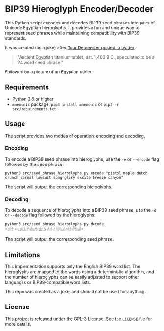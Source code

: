 # BIP39 Hieroglyph Encoder/Decoder

This Python script encodes and decodes BIP39 seed phrases into pairs of Unicode Egyptian hieroglyphs. It provides a fun and unique way to represent seed phrases while maintaining compatibility with BIP39 standards.

It was created (as a joke) after [Tuur Demeester posted to twitter](https://twitter.com/TuurDemeester/status/1637114902019014657):

> "Ancient Egyptian titanium tablet, est. 1,400 B.C., speculated to be a 24 word seed phrase."

Followed by a picture of an Egyptian tablet.

## Requirements

- Python 3.6 or higher
- `mnemonic` package: `pip3 install mnemonic` or `pip3 -r src/requirements.txt`

## Usage

The script provides two modes of operation: encoding and decoding.

### Encoding

To encode a BIP39 seed phrase into hieroglyphs, use the `-e` or `--encode` flag followed by the seed phrase:

```
python3 src/seed_phrase_hieroglyphs.py encode "pistol maple dutch crunch cereal lawsuit song glory excite breeze canyon"
```

The script will output the corresponding hieroglyphs.

### Decoding

To decode a sequence of hieroglyphs into a BIP39 seed phrase, use the `-d` or `--decode` flag followed by the hieroglyphs:

```
python3 src/seed_phrase_hieroglyphs.py decode "𓀔𓀫𓀐𓀼𓀈𓀣𓀆𓀧𓀄𓀬𓀏𓀱𓀙𓀹𓀌𓀜𓀉𓀶𓀃𓀜𓀄𓀎"
```

The script will output the corresponding seed phrase.

## Limitations

This implementation supports only the English BIP39 word list. The hieroglyphs are mapped to the words using a deterministic algorithm, and the number of hieroglyphs can be easily adjusted to support other languages or BIP39-compatible word lists.

This repo was created as a joke, and should not be used for anything.

## License

This project is released under the GPL-3 License. See the `LICENSE` file for more details.
